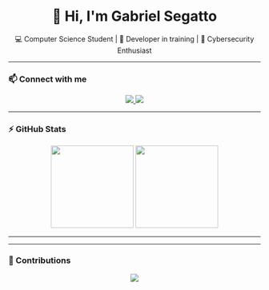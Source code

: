 <h1 align="center">👋 Hi, I'm Gabriel Segatto</h1>

<p align="center">
💻 Computer Science Student | 🚀 Developer in training | 🔐 Cybersecurity Enthusiast  
</p>

---

### 📫 Connect with me
<p align="center">
  <a href="mailto:gabriels080404@gmail.com">
    <img src="https://img.shields.io/badge/Email-gabriels080404%40gmail.com-red?logo=gmail&logoColor=white&style=for-the-badge" />
  </a>
  <a href="https://www.linkedin.com/in/gabrielssegatto">
    <img src="https://img.shields.io/badge/LinkedIn-Gabriel%20Segatto-blue?logo=linkedin&logoColor=white&style=for-the-badge" />
  </a>
</p>

---

### ⚡ GitHub Stats
<p align="center">
  <img src="https://github-readme-stats.vercel.app/api?username=GabrielSSegatto&show_icons=true&theme=radical" height="165"/>
  <img src="https://github-readme-stats.vercel.app/api/top-langs/?username=GabrielSSegatto&layout=compact&theme=radical" height="165"/>
</p>

---

 
---

### 🐍 Contributions
<p align="center">
  <img src="https://raw.githubusercontent.com/GabrielSSegatto/GabrielSSegatto/output/github-contribution-grid-snake.svg" />
</p>


